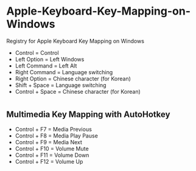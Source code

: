 # Apple-Keyboard-Key-Mapping-on-Windows
Registry for Apple Keyboard Key Mapping on Windows

- Control = Control
- Left Option = Left Windows
- Left Command = Left Alt
- Right Command = Language switching
- Right Option = Chinese character (for Korean)
- Shift + Space = Language switching
- Control + Space = Chinese character (for Korean)
#
## Multimedia Key Mapping with AutoHotkey

- Control + F7 = Media Previous
- Control + F8 = Media Play Pause
- Control + F9 = Media Next
- Control + F10 = Volume Mute
- Control + F11 = Volume Down
- Control + F12 = Volume Up
